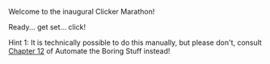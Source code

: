 Welcome to the inaugural Clicker Marathon!

Ready... get set... click!

Hint 1: It is technically possible to do this manually, but please don't, consult [Chapter 12](https://automatetheboringstuff.com/2e/chapter12/) of Automate the Boring Stuff instead!